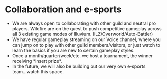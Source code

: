 # Collaboration and e-sports

* We are always open to collaborating with other guild and neutral pro players. Wildfire are on the quest to push competitive gameplay across all 3 existing game modes of Illuvium. (ILZ/Overworld/Auto-Battler)&#x20;
* We have regular gameplay streaming on our Voice channel, where you can jump on to play with other guild members/visitors, or just watch to learn the basics if you are new to certain gameplay styles.
* Once a month/quarter/week/etc. we host a tournament, the winner receiving \*insert prize\*.&#x20;
* In the future, we will also be building out our very own e-sports team...watch this space.&#x20;
